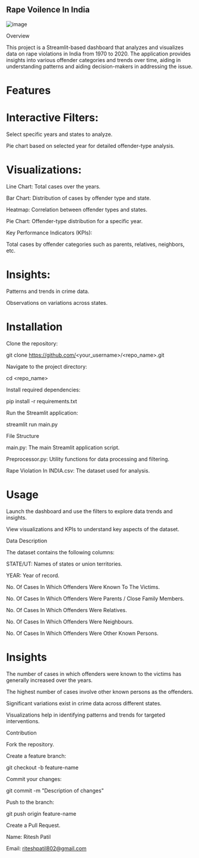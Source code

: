 ## Rape Voilence In India
![image](https://github.com/user-attachments/assets/815ddcbf-b9b5-4b85-8518-79992310ec1c)

Overview

This project is a Streamlit-based dashboard that analyzes and visualizes data on rape violations in India from 1970 to 2020. The application provides insights into various offender categories and trends over time, aiding in understanding patterns and aiding decision-makers in addressing the issue.

# Features

# Interactive Filters:

Select specific years and states to analyze.

Pie chart based on selected year for detailed offender-type analysis.

# Visualizations:

Line Chart: Total cases over the years.

Bar Chart: Distribution of cases by offender type and state.

Heatmap: Correlation between offender types and states.

Pie Chart: Offender-type distribution for a specific year.

Key Performance Indicators (KPIs):

Total cases by offender categories such as parents, relatives, neighbors, etc.

# Insights:

Patterns and trends in crime data.

Observations on variations across states.

# Installation

Clone the repository:

git clone https://github.com/<your_username>/<repo_name>.git

Navigate to the project directory:

cd <repo_name>

Install required dependencies:

pip install -r requirements.txt

Run the Streamlit application:

streamlit run main.py

File Structure

main.py: The main Streamlit application script.

Preprocessor.py: Utility functions for data processing and filtering.

Rape Violation In INDIA.csv: The dataset used for analysis.

# Usage

Launch the dashboard and use the filters to explore data trends and insights.

View visualizations and KPIs to understand key aspects of the dataset.

Data Description

The dataset contains the following columns:

STATE/UT: Names of states or union territories.

YEAR: Year of record.

No. Of Cases In Which Offenders Were Known To The Victims.

No. Of Cases In Which Offenders Were Parents / Close Family Members.

No. Of Cases In Which Offenders Were Relatives.

No. Of Cases In Which Offenders Were Neighbours.

No. Of Cases In Which Offenders Were Other Known Persons.


# Insights

The number of cases in which offenders were known to the victims has generally increased over the years.

The highest number of cases involve other known persons as the offenders.

Significant variations exist in crime data across different states.

Visualizations help in identifying patterns and trends for targeted interventions.

Contribution

Fork the repository.

Create a feature branch:

git checkout -b feature-name

Commit your changes:

git commit -m "Description of changes"

Push to the branch:

git push origin feature-name

Create a Pull Request.


Name: Ritesh Patil

Email: riteshpatil802@gmail.com
